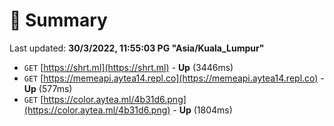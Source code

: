 # 📖 Summary
Last updated: **30/3/2022, 11:55:03 PG "Asia/Kuala_Lumpur"**

- `GET` [https://shrt.ml](https://shrt.ml) - **Up** (3446ms)
- `GET` [https://memeapi.aytea14.repl.co](https://memeapi.aytea14.repl.co) - **Up** (577ms)
- `GET` [https://color.aytea.ml/4b31d6.png](https://color.aytea.ml/4b31d6.png) - **Up** (1804ms)
